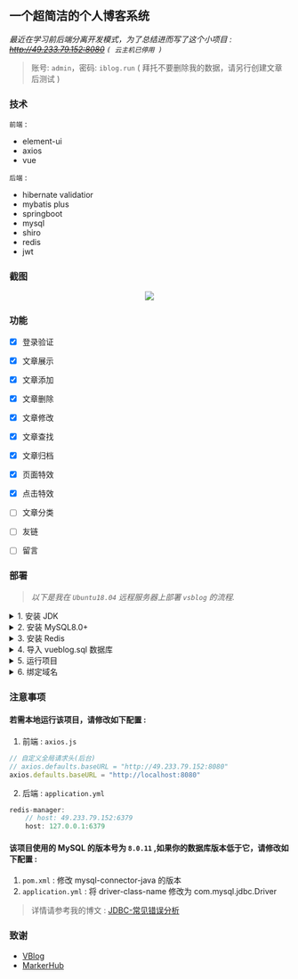 ## 一个超简洁的个人博客系统
*最近在学习前后端分离开发模式，为了总结进而写了这个小项目 : ~~http://49.233.79.152:8080~~ `( 云主机已停用 )`*

> 账号: `admin`，密码: `iblog.run` ( 拜托不要删除我的数据，请另行创建文章后测试 )


### 技术

`前端` : 
* element-ui
* axios
* vue

`后端` : 
* hibernate validatior
* mybatis plus
* springboot
* mysql
* shiro
* redis
* jwt


### 截图

<p align="center">
	<a><img src="https://anonymous.ishacker.net/2020/06/10/about-page-image/vsblog-index-screenshot.png"></a>
</p>


### 功能
* [x] 登录验证
* [x] 文章展示
* [x] 文章添加
* [x] 文章删除
* [x] 文章修改
* [x] 文章查找
* [x] 文章归档
* [x] 页面特效
* [x] 点击特效
* [ ] 文章分类
* [ ] 友链
* [ ] 留言


### 部署
> *以下是我在 `Ubuntu18.04` 远程服务器上部署 `vsblog` 的流程.*

<details>
    <summary>1. 安装 JDK</summary>

    ```shell
	# install jdk
	sudo apt install openjdk-8-jdk-headless

	# check
	java -version
	```
</details>

<details>
    <summary>2. 安装 MySQL8.0+</summary>
    
	```shell
	# the installation package as follows you need to download it
	# decompress the installation package
	sudo dpkg -i mysql-apt-config_0.8.10-1_all.deb

	# update installation package
	sudo apt update 

	# install mysql server
	sudo apt install mysql-server 

	# run mysql
	mysql -u root -p
	```
</details>

<details>
    <summary>3. 安装 Redis</summary>
    
	```shell
	# install redis server
	sudo apt-get install redis-server

	# check redis server status
	netstat -nlt|grep 6379

	# test
	redis-cli
	```
</details>

<details>
    <summary>4. 导入 vueblog.sql 数据库</summary>
    
	```shell
	# mysql -u root -p < vueblog.sql
	mysql -u root -p < 'the specified path of database file'
	```
</details>

<details>
    <summary>5. 运行项目</summary>
    
	```shell
	# kill the specified server port:8080
	kill -9 $(netstat -nlp | grep :8080 | awk '{print $7}' | awk -F"/" '{ print $1 }')

	# run
	# nohup /usr/lib/jvm/java-8-openjdk-amd64/jre/bin/java -jar /tmp/vueblog-0.0.1-SNAPSHOT.jar > vsblog.file 2>&1 &
	nuhup -jar vueblog-0.0.1-SNAPSHOT.jar > vsblog.file 2>&1 &

	# test
	http://ip:8080/
	```
</details>

<details>
    <summary>6. 绑定域名</summary>
    
	```shell
	# first you need install the nginx
	sudo apt install nginx

	# vim /etc/nginx/nginx.conf
	# such as the example configuraion be added as follows
	http{
		server{
			listen  80;
			server_name  vue.iblog.run; 
			location / {
				proxy_pass  http://ip:8080;	
			}            
		}
	}
	. . .

	# then check the default configuration file
	nginx -t

	# reload the nginx
	nginx -s reload

	# test
	http://vue.iblog.run
	```
</details>


### 注意事项

#### 若需本地运行该项目，请修改如下配置 :
1. 前端 : `axios.js`
```js
// 自定义全局请求头(后台)
// axios.defaults.baseURL = "http://49.233.79.152:8080"
axios.defaults.baseURL = "http://localhost:8080"
```

2. 后端 : `application.yml`
```js
redis-manager:
	// host: 49.233.79.152:6379
	host: 127.0.0.1:6379
```

#### 该项目使用的 MySQL 的版本号为 `8.0.11` ,如果你的数据库版本低于它，请修改如下配置 :
1. `pom.xml` : 修改 mysql-connector-java 的版本
2. `application.yml` : 将 driver-class-name 修改为 com.mysql.jdbc.Driver

> 详情请参考我的博文 : [JDBC-常见错误分析](https://ishacker.net/2019/03/14/JDBC-%E5%B8%B8%E8%A7%81%E9%94%99%E8%AF%AF%E5%88%86%E6%9E%90/)


### 致谢
* [VBlog](https://github.com/lenve/VBlog)
* [MarkerHub](https://space.bilibili.com/13491144)

